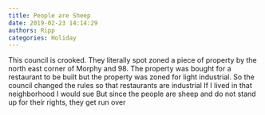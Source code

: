 ```yaml
---
title: People are Sheep
date: 2019-02-23 14:14:29
authors: Ripp
categories: Holiday
---
```


 This council is crooked.   They literally spot zoned a piece of property by the north east corner of Morphy and 98.
The property was bought for a restaurant to be built but the property was zoned for light industrial.   So the council changed the rules so that restaurants are industrial 
If I lived in that neighborhood I would sue 
But since the people are sheep and do not stand up for their rights, they get run over